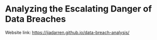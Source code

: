 # Analyzing the Escalating Danger of Data Breaches

Website link: https://jiadarren.github.io/data-breach-analysis/
